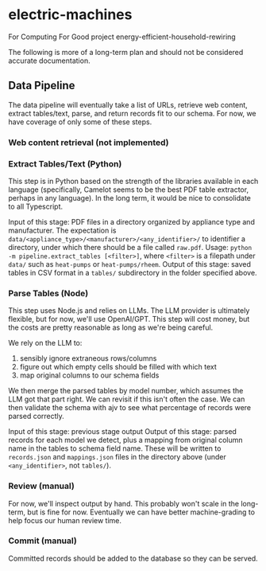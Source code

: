 # electric-machines

For Computing For Good project energy-efficient-household-rewiring

The following is more of a long-term plan and should not be considered accurate documentation.

## Data Pipeline

The data pipeline will eventually take a list of URLs, retrieve web content, extract tables/text, parse, and return records fit to our schema. For now, we have coverage of only some of these steps.

### Web content retrieval (not implemented)

### Extract Tables/Text (Python)

This step is in Python based on the strength of the libraries available in each language (specifically, Camelot seems to be the best PDF table extractor, perhaps in any language). In the long term, it would be nice to consolidate to all Typescript.

Input of this stage: PDF files in a directory organized by appliance type and manufacturer. The expectation is `data/<appliance_type>/<manufacturer>/<any_identifier>/` to identifier a directory, under which there should be a file called `raw.pdf`.
Usage: `python -m pipeline.extract_tables [<filter>]`, where `<filter>` is a filepath under `data/` such as `heat-pumps` or `heat-pumps/rheem`.
Output of this stage: saved tables in CSV format in a `tables/` subdirectory in the folder specified above.

### Parse Tables (Node)

This step uses Node.js and relies on LLMs. The LLM provider is ultimately flexible, but for now, we'll use OpenAI/GPT. This step will
cost money, but the costs are pretty reasonable as long as we're being careful.

We rely on the LLM to:

1. sensibly ignore extraneous rows/columns
2. figure out which empty cells should be filled with which text
3. map original columns to our schema fields

We then merge the parsed tables by model number, which assumes the LLM got that part right. We can revisit if this isn't often the case. We can then validate the schema with ajv to see what percentage of records were parsed correctly.

Input of this stage: previous stage output
Output of this stage: parsed records for each model we detect, plus a mapping from original column name in the tables to schema field name. These will be written to `records.json` and `mappings.json` files in the directory above (under `<any_identifier>`, not `tables/`).

### Review (manual)

For now, we'll inspect output by hand. This probably won't scale in the long-term, but is fine for now. Eventually we can have better machine-grading to help focus our human review time.

### Commit (manual)

Committed records should be added to the database so they can be served.
